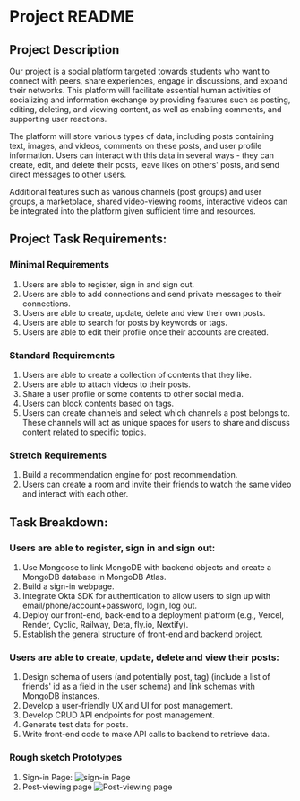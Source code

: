 # Project README

## Project Description

Our project is a social platform targeted towards students who want to connect with peers, share experiences, engage in discussions, and expand their networks. This platform will facilitate essential human activities of socializing and information exchange by providing features such as posting, editing, deleting, and viewing content, as well as enabling comments, and supporting user reactions.

The platform will store various types of data, including posts containing text, images, and videos, comments on these posts, and user profile information. Users can interact with this data in several ways - they can create, edit, and delete their posts, leave likes on others' posts, and send direct messages to other users. 

Additional features such as various channels (post groups) and user groups, a marketplace, shared video-viewing rooms, interactive videos can be integrated into the platform given sufficient time and resources. 

## Project Task Requirements:

### Minimal Requirements

1. Users are able to register, sign in and sign out.
2. Users are able to add connections and send private messages to their connections.
3. Users are able to create, update, delete and view their own posts.
4. Users are able to search for posts by keywords or tags.
5. Users are able to edit their profile once their accounts are created.

### Standard Requirements

1. Users are able to create a collection of contents that they like.
2. Users are able to attach videos to their posts.
3. Share a user profile or some contents to other social media.
4. Users can block contents based on tags.
5. Users can create channels and select which channels a post belongs to. These channels will act as unique spaces for users to share and discuss content related to specific topics.

### Stretch Requirements

1. Build a recommendation engine for post recommendation.
2. Users can create a room and invite their friends to watch the same video and interact with each other.

## Task Breakdown:

### Users are able to register, sign in and sign out:

1. Use Mongoose to link MongoDB with backend objects and create a MongoDB database in MongoDB Atlas.
2. Build a sign-in webpage.
3. Integrate Okta SDK for authentication to allow users to sign up with email/phone/account+password, login, log out.
4. Deploy our front-end, back-end to a deployment platform (e.g., Vercel, Render, Cyclic, Railway, Deta, fly.io, Nextify).
5. Establish the general structure of front-end and backend project.

### Users are able to create, update, delete and view their posts:

1. Design schema of users (and potentially post, tag) (include a list of friends' id as a field in the user schema) and link schemas with MongoDB instances.
2. Develop a user-friendly UX and UI for post management.
3. Develop CRUD API endpoints for post management.
4. Generate test data for posts.
5. Write front-end code to make API calls to backend to retrieve data.

### Rough sketch Prototypes

1. Sign-in Page:
![sign-in Page](https://user-images.githubusercontent.com/64096168/241092367-9db8356e-07c3-48fb-b1f7-ca670925b26a.jpg)
2. Post-viewing page
![Post-viewing page](https://user-images.githubusercontent.com/64096168/241092377-d16af624-4b44-4e6f-8ab1-879e9da6b707.jpg)